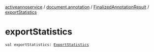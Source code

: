 [activeannoservice](../../index.md) / [document.annotation](../index.md) / [FinalizedAnnotationResult](index.md) / [exportStatistics](./export-statistics.md)

# exportStatistics

`val exportStatistics: `[`ExportStatistics`](../-export-statistics/index.md)